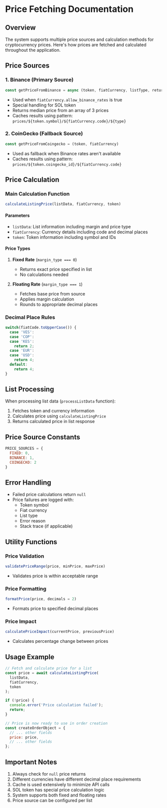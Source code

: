 # Price Fetching Documentation

## Overview
The system supports multiple price sources and calculation methods for cryptocurrency prices. Here's how prices are fetched and calculated throughout the application.

## Price Sources

### 1. Binance (Primary Source)
```javascript
const getPriceFromBinance = async (token, fiatCurrency, listType, returnFullArray = false)
```

- Used when `fiatCurrency.allow_binance_rates` is true
- Special handling for SOL token
- Returns median price from an array of 3 prices
- Caches results using pattern: `prices/${token.symbol}/${fiatCurrency.code}/${type}`

### 2. CoinGecko (Fallback Source)
```javascript
const getPriceFromCoingecko = (token, fiatCurrency)
```

- Used as fallback when Binance rates aren't available
- Caches results using pattern: `prices/${token.coingecko_id}/${fiatCurrency.code}`

## Price Calculation

### Main Calculation Function
```javascript
calculateListingPrice(listData, fiatCurrency, token)
```

#### Parameters
- `listData`: List information including margin and price type
- `fiatCurrency`: Currency details including code and decimal places
- `token`: Token information including symbol and IDs

#### Price Types
1. **Fixed Rate** (`margin_type === 0`)
   - Returns exact price specified in list
   - No calculations needed

2. **Floating Rate** (`margin_type === 1`)
   - Fetches base price from source
   - Applies margin calculation
   - Rounds to appropriate decimal places

### Decimal Place Rules
```javascript
switch(fiatCode.toUpperCase()) {
  case 'VES':
  case 'COP':
  case 'KES':
    return 2;
  case 'EUR':
  case 'USD':
    return 4;
  default:
    return 4;
}
```

## List Processing

When processing list data (`processListData` function):
1. Fetches token and currency information
2. Calculates price using `calculateListingPrice`
3. Returns calculated price in list response

## Price Source Constants
```javascript
PRICE_SOURCES = {
  FIXED: 0,
  BINANCE: 1,
  COINGECKO: 2
}
```

## Error Handling
- Failed price calculations return `null`
- Price failures are logged with:
  - Token symbol
  - Fiat currency
  - List type
  - Error reason
  - Stack trace (if applicable)

## Utility Functions

### Price Validation
```javascript
validatePriceRange(price, minPrice, maxPrice)
```
- Validates price is within acceptable range

### Price Formatting
```javascript
formatPrice(price, decimals = 2)
```
- Formats price to specified decimal places

### Price Impact
```javascript
calculatePriceImpact(currentPrice, previousPrice)
```
- Calculates percentage change between prices

## Usage Example

```javascript
// Fetch and calculate price for a list
const price = await calculateListingPrice(
  listData,
  fiatCurrency,
  token
);

if (!price) {
  console.error('Price calculation failed');
  return;
}

// Price is now ready to use in order creation
const createOrderObject = {
  // ... other fields
  price: price,
  // ... other fields
};
```

## Important Notes
1. Always check for `null` price returns
2. Different currencies have different decimal place requirements
3. Cache is used extensively to minimize API calls
4. SOL token has special price calculation logic
5. System supports both fixed and floating rates
6. Price source can be configured per list
